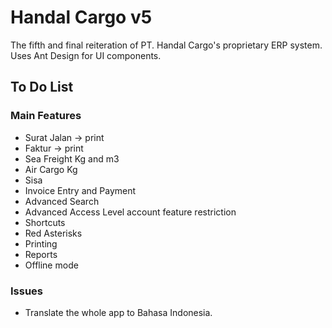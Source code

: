 # Handal Cargo v5

The fifth and final reiteration of PT. Handal Cargo's proprietary ERP system.  
Uses Ant Design for UI components.

## To Do List

### Main Features

- Surat Jalan -> print
- Faktur -> print
- Sea Freight Kg and m3
- Air Cargo Kg
- Sisa
- Invoice Entry and Payment
- Advanced Search
- Advanced Access Level account feature restriction
- Shortcuts
- Red Asterisks
- Printing
- Reports
- Offline mode

### Issues

- Translate the whole app to Bahasa Indonesia.
